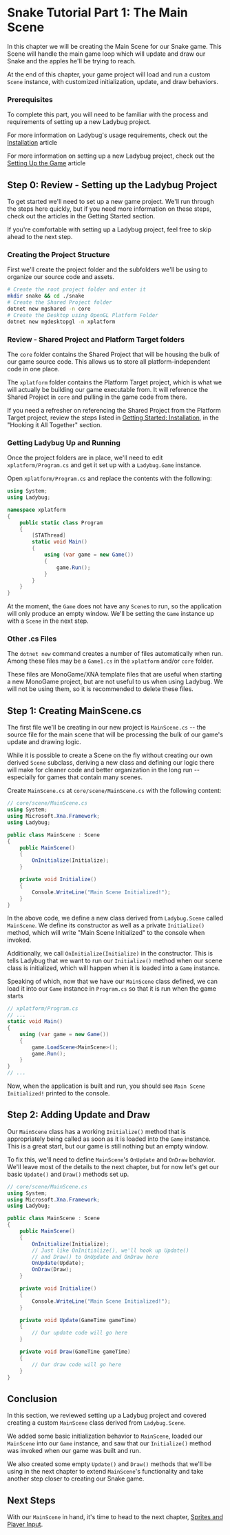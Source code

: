 # Snake Tutorial Part 1: The Main Scene
In this chapter we will be creating the Main Scene for our Snake game. This Scene will handle the main game loop which will update and draw our Snake and the apples he'll be trying to reach.

At the end of this chapter, your game project will load and run a custom `Scene` instance, with customized initialization, update, and draw behaviors.

### Prerequisites
To complete this part, you will need to be familiar with the process and requirements of setting up a new Ladybug project.

For more information on Ladybug's usage requirements, check out the [Installation](/articles/getting-started/installation.html) article

For more information on setting up a new Ladybug project, check out the
[Setting Up the Game](/articles/getting-started/setting-up-the-game.html) article

## Step 0: Review - Setting up the Ladybug Project
To get started we'll need to set up a new game project. We'll run through the steps here quickly, but if you need more information on these steps, check out the articles in the Getting Started section.

If you're comfortable with setting up a Ladybug project, feel free to skip ahead to the next step.

### Creating the Project Structure
First we'll create the project folder and the subfolders we'll be using to organize our source code and assets.
```bash
# Create the root project folder and enter it
mkdir snake && cd ./snake
# Create the Shared Project folder
dotnet new mgshared -n core
# Create the Desktop using OpenGL Platform Folder
dotnet new mgdesktopgl -n xplatform
```
### Review - Shared Project and Platform Target folders
The `core` folder contains the Shared Project that will be housing the bulk of our game source code. This allows us to store all platform-independent code in one place.

The `xplatform` folder contains the Platform Target project, which is what we will actually be building our game executable from. It will reference the Shared Project in `core` and pulling in the game code from there.

If you need a refresher on referencing the Shared Project from the Platform Target project, review the steps listed in [Getting Started: Installation](/articles/getting-started/installation.html), in the "Hooking it All Together" section.

### Getting Ladybug Up and Running
Once the project folders are in place, we'll need to edit `xplatform/Program.cs` and get it set up with a `Ladybug.Game` instance.

Open `xplatform/Program.cs` and replace the contents with the following:
```csharp
using System;
using Ladybug;

namespace xplatform
{
	public static class Program
	{
		[STAThread]
		static void Main()
		{
			using (var game = new Game())
			{
				game.Run();
			}
		}
	}
}
```
At the moment, the `Game` does not have any `Scene`s to run, so the application will only produce an empty window. We'll be setting the `Game` instance up with a `Scene` in the next step.

### Other .cs Files
The `dotnet new` command creates a number of files automatically when run. Among these files may be a `Game1.cs` in the `xplatform` and/or `core` folder.

These files are MonoGame/XNA template files that are useful when starting a new MonoGame project, but are not useful to us when using Ladybug. We will not be using them, so it is recommended to delete these files.

## Step 1: Creating MainScene.cs
The first file we'll be creating in our new project is `MainScene.cs` -- the source file for the main scene that will be processing the bulk of our game's update and drawing logic.

While it is possible to create a Scene on the fly without creating our own derived `Scene` subclass, deriving a new class and defining our logic there will make for cleaner code and better organization in the long run -- especially for games that contain many scenes.

Create `MainScene.cs` at `core/scene/MainScene.cs` with the following content:
```csharp
// core/scene/MainScene.cs
using System;
using Microsoft.Xna.Framework;
using Ladybug;

public class MainScene : Scene
{
	public MainScene()
	{
		OnInitialize(Initialize);
	}

	private void Initialize()
	{
		Console.WriteLine("Main Scene Initialized!");
	}
}
```
In the above code, we define a new class derived from `Ladybug.Scene` called `MainScene`. We define its constructor as well as a private `Initialize()` method, which will write "Main Scene Initialized" to the console when invoked.

Additionally, we call `OnInitialize(Initialize)` in the constructor. This is tells Ladybug that we want to run our `Initialize()` method when our scene class is initialized, which will happen when it is loaded into a `Game` instance.

Speaking of which, now that we have our `MainScene` class defined, we can load it into our `Game` instance in `Program.cs` so that it is run when the game starts
```csharp
// xplatform/Program.cs
// ...
static void Main()
{
	using (var game = new Game())
	{
		game.LoadScene<MainScene>();
		game.Run();
	}
}
// ...
```
Now, when the application is built and run, you should see `Main Scene Initialized!` printed to the console.

## Step 2: Adding Update and Draw
Our `MainScene` class has a working `Initialize()` method that is appropriately being called as soon as it is loaded into the `Game` instance. This is a great start, but our game is still nothing but an empty window.

To fix this, we'll need to define `MainScene`'s `OnUpdate` and `OnDraw` behavior. We'll leave most of the details to the next chapter, but for now let's get our basic `Update()` and `Draw()` methods set up.
```csharp
// core/scene/MainScene.cs
using System;
using Microsoft.Xna.Framework;
using Ladybug;

public class MainScene : Scene
{
	public MainScene()
	{
		OnInitialize(Initialize);
		// Just like OnInitialize(), we'll hook up Update()
		// and Draw() to OnUpdate and OnDraw here
		OnUpdate(Update);
		OnDraw(Draw);
	}

	private void Initialize()
	{
		Console.WriteLine("Main Scene Initialized!");
	}

	private void Update(GameTime gameTime)
	{
		// Our update code will go here
	}

	private void Draw(GameTime gameTime)
	{
		// Our draw code will go here
	}
}
```

## Conclusion
In this section, we reviewed setting up a Ladybug project and covered creating a custom `MainScene` class derived from `Ladybug.Scene`.

We added some basic initialization behavior to `MainScene`, loaded our `MainScene` into our `Game` instance, and saw that our `Initialize()` method was invoked when our game was built and run.

We also created some empty `Update()` and `Draw()` methods that we'll be using in the next chapter to extend `MainScene`'s functionality and take another step closer to creating our Snake game.

## Next Steps

With our `MainScene` in hand, it's time to head to the next chapter, [Sprites and Player Input](/articles/tutorials/1/2.html).